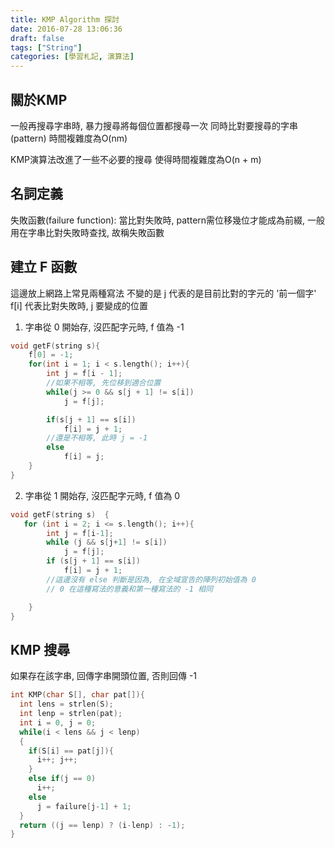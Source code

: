 ```yaml
---
title: KMP Algorithm 探討
date: 2016-07-28 13:06:36
draft: false
tags: ["String"]
categories: [學習札記, 演算法]
---
```

## 關於KMP
一般再搜尋字串時, 暴力搜尋將每個位置都搜尋一次
同時比對要搜尋的字串(pattern)
時間複雜度為O(nm)

KMP演算法改進了一些不必要的搜尋
使得時間複雜度為O(n + m)

## 名詞定義
失敗函數(failure function): 當比對失敗時, pattern需位移幾位才能成為前綴, 一般用在字串比對失敗時查找, 故稱失敗函數

## 建立 F 函數
這邊放上網路上常見兩種寫法
不變的是 j 代表的是目前比對的字元的 '前一個字'
f[i] 代表比對失敗時, j 要變成的位置
1. 字串從 0 開始存, 沒匹配字元時, f 值為 -1
```cpp
void getF(string s){
    f[0] = -1;
    for(int i = 1; i < s.length(); i++){
        int j = f[i - 1];
        //如果不相等, 先位移到適合位置
        while(j >= 0 && s[j + 1] != s[i])
            j = f[j];

        if(s[j + 1] == s[i])
            f[i] = j + 1;
        //還是不相等, 此時 j = -1
        else
            f[i] = j;
    }
}
```
2. 字串從 1 開始存, 沒匹配字元時, f 值為 0
```cpp
void getF(string s)  {    
   for (int i = 2; i <= s.length(); i++){  
        int j = f[i-1];  
        while (j && s[j+1] != s[i])
            j = f[j];  
        if (s[j + 1] == s[i])
            f[i] = j + 1;
        //這邊沒有 else 判斷是因為, 在全域宣告的陣列初始值為 0
        // 0 在這種寫法的意義和第一種寫法的 -1 相同

    }
}  
```

## KMP 搜尋
如果存在該字串, 回傳字串開頭位置, 否則回傳 -1
```cpp
int KMP(char S[], char pat[]){
  int lens = strlen(S);
  int lenp = strlen(pat);
  int i = 0, j = 0;
  while(i < lens && j < lenp)
  {
    if(S[i] == pat[j]){
      i++; j++;
    }
    else if(j == 0)
      i++;
    else
      j = failure[j-1] + 1;
  }
  return ((j == lenp) ? (i-lenp) : -1);
}
```
